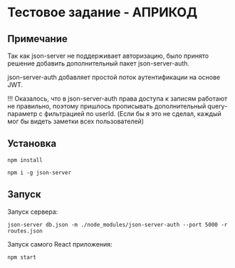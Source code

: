 # Тестовое задание - АПРИКОД

## Примечание

Так как json-server не поддерживает авторизацию, было принято решение добавить дополнительный пакет json-server-auth.

json-server-auth добавляет простой поток аутентификации на основе JWT.

!!! Оказалось, что в json-server-auth права доступа к записям работают не правильно, поэтому пришлось прописывать дополнительный query-параметр с фильтрацией по userId. (Если бы я это не сделал, каждый мог бы видеть заметки всех пользователей)

## Установка
```
npm install
```
```
npm i -g json-server
```

## Запуск
Запуск сервера:
```
json-server db.json -m ./node_modules/json-server-auth --port 5000 -r routes.json
```  

Запуск самого React приложения:
```
npm start
```